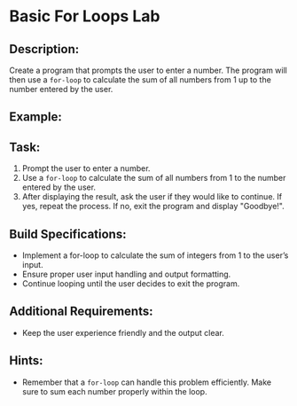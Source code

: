 # Basic For Loops Lab

## Description:
Create a program that prompts the user to enter a number. The program will then use a `for-loop` to calculate the sum of all numbers from 1 up to the number entered by the user.

## Example:


## Task:
1. Prompt the user to enter a number.
2. Use a `for-loop` to calculate the sum of all numbers from 1 to the number entered by the user.
3. After displaying the result, ask the user if they would like to continue. If yes, repeat the process. If no, exit the program and display "Goodbye!".

## Build Specifications:
- Implement a for-loop to calculate the sum of integers from 1 to the user’s input.
- Ensure proper user input handling and output formatting.
- Continue looping until the user decides to exit the program.

## Additional Requirements:
- Keep the user experience friendly and the output clear.

## Hints:
- Remember that a `for-loop` can handle this problem efficiently. Make sure to sum each number properly within the loop.
